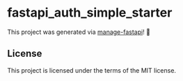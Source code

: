 # fastapi_auth_simple_starter

This project was generated via [manage-fastapi](https://ycd.github.io/manage-fastapi/)! :tada:

## License

This project is licensed under the terms of the MIT license.
